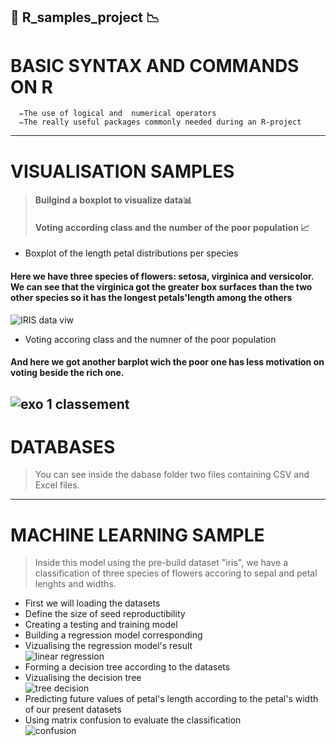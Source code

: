 📌  R_samples_project 📉
-------------------------------------
# BASIC SYNTAX AND COMMANDS ON R   
      ✏️The use of logical and  numerical operators    
      ✏️The really useful packages commonly needed during an R-project    
--------------------------------------      
# VISUALISATION SAMPLES
> #### Builgind a boxplot to visualize data📊  
>#### Voting according class and the number of the poor population 📈  

- Boxplot of the length petal distributions per species  
#### Here we have three species of flowers: setosa, virginica and versicolor. We can see that the virginica got the greater box surfaces than the two other species so it has the longest petals'length among the others  
![IRIS data viw](https://github.com/Ursula-Sarah/Ursula-Sarah/assets/103580286/4c20a8a5-26f1-41f5-b8f2-a39d87a1c0c9)


- Voting accoring class and the numner of the poor population 
#### And here we got another barplot wich the poor one has less motivation on voting beside the rich one. 
![exo 1 classement](https://github.com/Ursula-Sarah/Ursula-Sarah/assets/103580286/c46163dc-8348-4642-9747-f7d4c7a720c7)  
---------------------------------------------  
# DATABASES  
> You can see  inside the dabase folder two files containing CSV and Excel files.  
--------------------------------------------
# MACHINE LEARNING SAMPLE  
>Inside this model using the pre-build dataset "iris", we have a classification of three species of flowers accoring to sepal and petal lenghts and widths.  

- First we will loading the datasets
- Define the size of seed reproductibility
- Creating a testing and training model
- Building a regression model corresponding
- Vizualising the regression model's result  
![linear regression](https://github.com/Ursula-Sarah/Ursula-Sarah/assets/103580286/739b231a-ef01-411f-8a22-38fdcab37b9f)  
- Forming a decision tree according to the datasets
- Vizualising the decision tree   
![tree decision](https://github.com/Ursula-Sarah/Ursula-Sarah/assets/103580286/b6e28107-a86c-4b82-a344-ad6556a17c3d)  
- Predicting future values of petal's length according to the petal's width of our present datasets
- Using matrix confusion to evaluate the classification  
![confusion](https://github.com/Ursula-Sarah/Ursula-Sarah/assets/103580286/fd6030bd-eb99-402d-8f8f-cb5e8680d3e3)





